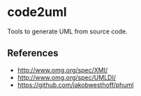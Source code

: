 # code2uml
Tools to generate UML from source code.

## References

* http://www.omg.org/spec/XMI/
* http://www.omg.org/spec/UMLDI/
* https://github.com/jakobwesthoff/phuml
